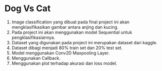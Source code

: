 <h1>Dog Vs Cat</h1>
<ol>
  <li>Image classification yang dibuat pada final project ini akan mengklasifikasikan gambar antara anjing dan kucing.</li>
  <li>Pada project ini akan menggunakan model Sequential untuk pengklasifikasiannya.</li>
  <li>Dataset yang digunakan pada project ini merupakan dataset dari kaggle.</li>
  <li>Dataset dibagi menjadi 80% train set dan 20% test set.</li>
  <li>Model menggunakan Conv2D Maxpooling Layer.</li>
  <li>Menggunakan Callback.</li>
  <li>Menggunakan plot terhadap akurasi dan loss model.</li>
<ol>
